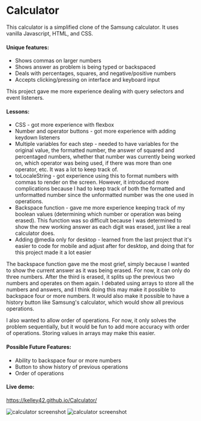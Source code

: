 # Calculator

This calculator is a simplified clone of the Samsung calculator. It uses vanilla Javascript, HTML, and CSS. 


#### Unique features:

 * Shows commas on larger numbers
 * Shows answer as problem is being typed or backspaced
 * Deals with percentages, squares, and negative/positive numbers
 * Accepts clicking/pressing on interface and keyboard input


This project gave me more experience dealing with query selectors and event listeners.


#### Lessons:

* CSS - got more experience with flexbox
* Number and operator buttons - got more experience with adding keydown listeners
* Multiple variables for each step - needed to have variables for the original value, the formatted number, the answer of squared and percentaged numbers, whether that number was currently being worked on, which operator was being used, if there was more than one operator, etc. It was a lot to keep track of.
* toLocaleString - got experience using this to format numbers with commas to render on the screen. However, it introduced more complications because I had to keep track of both the formatted and unformatted number since the unformatted number was the one used in operations.
* Backspace function - gave me more experience keeping track of my boolean values (determining which number or operation was being erased). This function was so difficult because I was determined to show the new working answer as each digit was erased, just like a real calculator does. 
* Adding @media only for desktop - learned from the last project that it's easier to code for mobile and adjust after for desktop, and doing that for this project made it a lot easier


The backspace function gave me the most grief, simply because I wanted to show the current answer as it was being erased. For now, it can only do three numbers. After the third is erased, it splits up the previous two numbers and operates on them again. I debated using arrays to store all the numbers and answers, and I think doing this may make it possible to backspace four or more numbers. It would also make it possible to have a history button like Samsung's calculator, which would show all previous operations.

I also wanted to allow order of operations. For now, it only solves the problem sequentially, but it would be fun to add more accuracy with order of operations. Storing values in arrays may make this easier.


#### Possible Future Features:

* Ability to backspace four or more numbers
* Button to show history of previous operations
* Order of operations


#### Live demo:
https://kelley42.github.io/Calculator/

![calculator screenshot](Calculator/calculatorscreenshot.png)
<img src="Calculator/calculatorscreenshot.png" alt="calculator screenshot">

